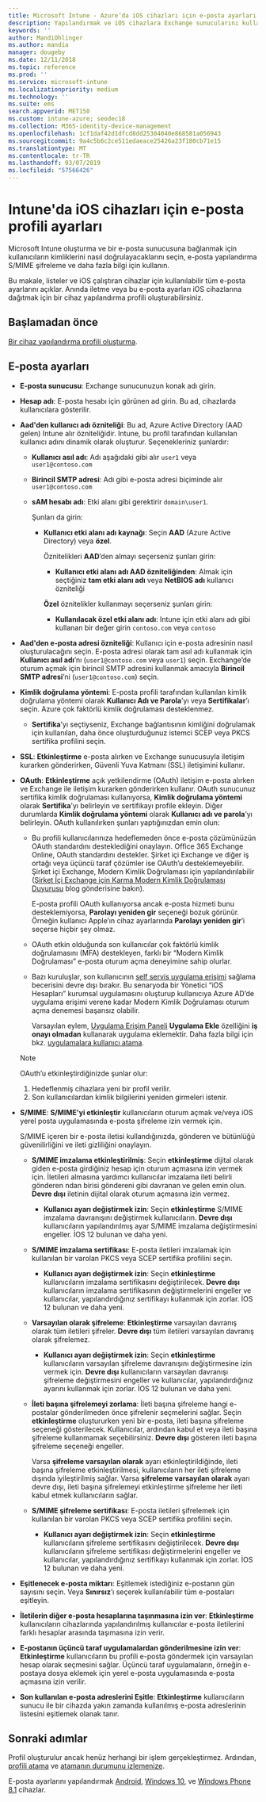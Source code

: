 ```yaml
---
title: Microsoft Intune - Azure’da iOS cihazları için e-posta ayarları | Microsoft Docs
description: Yapılandırmak ve iOS cihazlara Exchange sunucularını kullanarak ve Azure Active Directory öznitelikleri alınırken dahil olmak üzere Microsoft Intune ekleyin tüm e-posta ayarları bir listesini görürsünüz. SSL'yi, sertifikalar veya kullanıcı adı/parola ile kullanıcıların kimliğini doğrulamak ve Intune cihaz yapılandırma profilleri kullanarak iOS cihazlarda e-postaları eşitler.
keywords: ''
author: MandiOhlinger
ms.author: mandia
manager: dougeby
ms.date: 12/11/2018
ms.topic: reference
ms.prod: ''
ms.service: microsoft-intune
ms.localizationpriority: medium
ms.technology: ''
ms.suite: ems
search.appverid: MET150
ms.custom: intune-azure; seodec18
ms.collection: M365-identity-device-management
ms.openlocfilehash: 1cf1daf42d1dfcd8dd25304040e868581a056943
ms.sourcegitcommit: 9a4c5b6c2ce511edaeace25426a23f180cb71e15
ms.translationtype: MT
ms.contentlocale: tr-TR
ms.lasthandoff: 03/07/2019
ms.locfileid: "57566426"
---
```

# <a name="email-profile-settings-for-ios-devices-in-intune"></a>Intune'da iOS cihazları için e-posta profili ayarları

Microsoft Intune oluşturma ve bir e-posta sunucusuna bağlanmak için kullanıcıların kimliklerini nasıl doğrulayacaklarını seçin, e-posta yapılandırma S/MIME şifreleme ve daha fazla bilgi için kullanın.

Bu makale, listeler ve iOS çalıştıran cihazlar için kullanılabilir tüm e-posta ayarlarını açıklar. Anında iletme veya bu e-posta ayarları iOS cihazlarına dağıtmak için bir cihaz yapılandırma profili oluşturabilirsiniz.

## <a name="before-you-begin"></a>Başlamadan önce

[Bir cihaz yapılandırma profili oluşturma](email-settings-configure.md#create-a-device-profile).

## <a name="email-settings"></a>E-posta ayarları

- **E-posta sunucusu**: Exchange sunucunuzun konak adı girin.
- **Hesap adı**: E-posta hesabı için görünen ad girin. Bu ad, cihazlarda kullanıcılara gösterilir.
- **Aad'den kullanıcı adı özniteliği**: Bu ad, Azure Active Directory (AAD gelen) Intune alır özniteliğidir. Intune, bu profil tarafından kullanılan kullanıcı adını dinamik olarak oluşturur. Seçenekleriniz şunlardır:
  - **Kullanıcı asıl adı**: Adı aşağıdaki gibi alır `user1` veya `user1@contoso.com`
  - **Birincil SMTP adresi**: Adı gibi e-posta adresi biçiminde alır `user1@contoso.com`
  - **sAM hesabı adı**: Etki alanı gibi gerektirir `domain\user1`.

    Şunları da girin:  
    - **Kullanıcı etki alanı adı kaynağı**: Seçin **AAD** (Azure Active Directory) veya **özel**.

      Öznitelikleri **AAD**’den almayı seçerseniz şunları girin:
      - **Kullanıcı etki alanı adı AAD özniteliğinden**: Almak için seçtiğiniz **tam etki alanı adı** veya **NetBIOS adı** kullanıcı özniteliği

      **Özel** öznitelikler kullanmayı seçerseniz şunları girin:
      - **Kullanılacak özel etki alanı adı**: Intune için etki alanı adı gibi kullanan bir değer girin `contoso.com` veya `contoso`

- **Aad'den e-posta adresi özniteliği**: Kullanıcı için e-posta adresinin nasıl oluşturulacağını seçin. E-posta adresi olarak tam asıl adı kullanmak için **Kullanıcı asıl adı**’nı (`user1@contoso.com` veya `user1`) seçin. Exchange’de oturum açmak için birincil SMTP adresini kullanmak amacıyla **Birincil SMTP adresi**’ni (`user1@contoso.com`) seçin.
- **Kimlik doğrulama yöntemi**: E-posta profili tarafından kullanılan kimlik doğrulama yöntemi olarak **Kullanıcı Adı ve Parola**’yı veya **Sertifikalar**’ı seçin. Azure çok faktörlü kimlik doğrulaması desteklenmez.
  - **Sertifika**’yı seçtiyseniz, Exchange bağlantısının kimliğini doğrulamak için kullanılan, daha önce oluşturduğunuz istemci SCEP veya PKCS sertifika profilini seçin.
- **SSL**: **Etkinleştirme** e-posta alırken ve Exchange sunucusuyla iletişim kurarken gönderirken, Güvenli Yuva Katmanı (SSL) iletişimini kullanır.
- **OAuth**: **Etkinleştirme** açık yetkilendirme (OAuth) iletişim e-posta alırken ve Exchange ile iletişim kurarken gönderirken kullanır. OAuth sunucunuz sertifika kimlik doğrulaması kullanıyorsa, **Kimlik doğrulama yöntemi** olarak **Sertifika**’yı belirleyin ve sertifikayı profile ekleyin. Diğer durumlarda **Kimlik doğrulama yöntemi** olarak **Kullanıcı adı ve parola**’yı belirleyin. OAuth kullanılırken şunları yaptığınızdan emin olun:

  - Bu profili kullanıcılarınıza hedeflemeden önce e-posta çözümünüzün OAuth standardını desteklediğini onaylayın. Office 365 Exchange Online, OAuth standardını destekler. Şirket içi Exchange ve diğer iş ortağı veya üçüncü taraf çözümler ise OAuth’u desteklemeyebilir. Şirket içi Exchange, Modern Kimlik Doğrulaması için yapılandırılabilir ([Şirket İçi Exchange için Karma Modern Kimlik Doğrulaması Duyurusu](https://blogs.technet.microsoft.com/exchange/2017/12/06/announcing-hybrid-modern-authentication-for-exchange-on-premises/) blog gönderisine bakın).

    E-posta profili OAuth kullanıyorsa ancak e-posta hizmeti bunu desteklemiyorsa, **Parolayı yeniden gir** seçeneği bozuk görünür. Örneğin kullanıcı Apple’ın cihaz ayarlarında **Parolayı yeniden gir**’i seçerse hiçbir şey olmaz.

  - OAuth etkin olduğunda son kullanıcılar çok faktörlü kimlik doğrulamasını (MFA) destekleyen, farklı bir “Modern Kimlik Doğrulaması” e-posta oturum açma deneyimine sahip olurlar. 

  - Bazı kuruluşlar, son kullanıcının [self servis uygulama erişimi](https://docs.microsoft.com/azure/active-directory/manage-apps/manage-self-service-access) sağlama becerisini devre dışı bırakır. Bu senaryoda bir Yönetici “iOS Hesapları” kurumsal uygulamasını oluşturup kullanıcıya Azure AD’de uygulama erişimi verene kadar Modern Kimlik Doğrulaması oturum açma denemesi başarısız olabilir.

    Varsayılan eylem, [Uygulama Erişim Paneli](https://docs.microsoft.com/azure/active-directory/user-help/active-directory-saas-access-panel-introduction) **Uygulama Ekle** özelliğini **iş onayı olmadan** kullanarak uygulama eklemektir. Daha fazla bilgi için bkz. [uygulamalara kullanıcı atama](https://docs.microsoft.com/azure/active-directory/manage-apps/ways-users-get-assigned-to-applications).

  > [!NOTE]
  > OAuth’u etkinleştirdiğinizde şunlar olur:  
  > 1. Hedeflenmiş cihazlara yeni bir profil verilir.
  > 2. Son kullanıcılardan kimlik bilgilerini yeniden girmeleri istenir.

- **S/MIME**: **S/MIME'yi etkinleştir** kullanıcıların oturum açmak ve/veya iOS yerel posta uygulamasında e-posta şifreleme izin vermek için. 

  S/MIME içeren bir e-posta iletisi kullandığınızda, gönderen ve bütünlüğü güvenilirliğini ve ileti gizliliğini onaylayın.

  - **S/MIME imzalama etkinleştirilmiş**: Seçin **etkinleştirme** dijital olarak giden e-posta girdiğiniz hesap için oturum açmasına izin vermek için. İletileri almasına yardımcı kullanıcılar imzalama ileti belirli gönderen ndan birisi göndereni gibi davranan ve gelen emin olun. **Devre dışı** iletinin dijital olarak oturum açmasına izin vermez.
    - **Kullanıcı ayarı değiştirmek izin**: Seçin **etkinleştirme** S/MIME imzalama davranışını değiştirmek kullanıcıların. **Devre dışı** kullanıcıların yapılandırılmış ayar S/MIME imzalama değiştirmesini engeller. İOS 12 bulunan ve daha yeni.

  - **S/MIME imzalama sertifikası**: E-posta iletileri imzalamak için kullanılan bir varolan PKCS veya SCEP sertifika profilini seçin.
    - **Kullanıcı ayarı değiştirmek izin**: Seçin **etkinleştirme** kullanıcıların imzalama sertifikasını değiştirilecek. **Devre dışı** kullanıcıların imzalama sertifikasının değiştirmelerini engeller ve kullanıcılar, yapılandırdığınız sertifikayı kullanmak için zorlar. İOS 12 bulunan ve daha yeni.

  - **Varsayılan olarak şifreleme**: **Etkinleştirme** varsayılan davranış olarak tüm iletileri şifreler. **Devre dışı** tüm iletileri varsayılan davranış olarak şifrelemez.
    - **Kullanıcı ayarı değiştirmek izin**: Seçin **etkinleştirme** kullanıcıların varsayılan şifreleme davranışını değiştirmesine izin vermek için. **Devre dışı** kullanıcıların varsayılan davranışı şifreleme değiştirmesini engeller ve kullanıcılar, yapılandırdığınız ayarını kullanmak için zorlar. İOS 12 bulunan ve daha yeni.

  - **İleti başına şifrelemeyi zorlama**: İleti başına şifreleme hangi e-postalar gönderilmeden önce şifrelenir seçmelerini sağlar. Seçin **etkinleştirme** oluştururken yeni bir e-posta, ileti başına şifreleme seçeneği gösterilecek. Kullanıcılar, ardından kabul et veya ileti başına şifreleme kullanmamak seçebilirsiniz. **Devre dışı** gösteren ileti başına şifreleme seçeneği engeller.

    Varsa **şifreleme varsayılan olarak** ayarı etkinleştirildiğinde, ileti başına şifreleme etkinleştirilmesi, kullanıcıların her ileti şifreleme dışında iyileştirilmiş sağlar. Varsa **şifreleme varsayılan olarak** ayarı devre dışı, ileti başına şifrelemeyi etkinleştirme şifreleme her ileti kabul etmek kullanıcıların sağlar.

  - **S/MIME şifreleme sertifikası**: E-posta iletileri şifrelemek için kullanılan bir varolan PKCS veya SCEP sertifika profilini seçin.
    - **Kullanıcı ayarı değiştirmek izin**: Seçin **etkinleştirme** kullanıcıların şifreleme sertifikasını değiştirilecek. **Devre dışı** kullanıcıların şifreleme sertifikası değiştirmelerini engeller ve kullanıcılar, yapılandırdığınız sertifikayı kullanmak için zorlar. İOS 12 bulunan ve daha yeni.
- **Eşitlenecek e-posta miktarı**: Eşitlemek istediğiniz e-postanın gün sayısını seçin. Veya **Sınırsız**’ı seçerek kullanılabilir tüm e-postaları eşitleyin.
- **İletilerin diğer e-posta hesaplarına taşınmasına izin ver**: **Etkinleştirme** kullanıcıların cihazlarında yapılandırılmış kullanıcılar e-posta iletilerini farklı hesaplar arasında taşımasına izin verir.
- **E-postanın üçüncü taraf uygulamalardan gönderilmesine izin ver**: **Etkinleştirme** kullanıcıların bu profili e-posta göndermek için varsayılan hesap olarak seçmesini sağlar. Üçüncü taraf uygulamaların, örneğin e-postaya dosya eklemek için yerel e-posta uygulamasında e-posta açmasına izin verilir.
- **Son kullanılan e-posta adreslerini Eşitle**: **Etkinleştirme** kullanıcıların sunucu ile bir cihazda yakın zamanda kullanılmış e-posta adreslerinin listesini eşitlemek olanak tanır.

## <a name="next-steps"></a>Sonraki adımlar

Profil oluşturulur ancak henüz herhangi bir işlem gerçekleştirmez. Ardından, [profili atama](device-profile-assign.md) ve [atamanın durumunu izlemenize](device-profile-monitor.md).

E-posta ayarlarını yapılandırmak [Android](email-settings-android.md), [Windows 10](email-settings-windows-10.md), ve [Windows Phone 8.1](email-settings-windows-phone-8-1.md) cihazlar.
